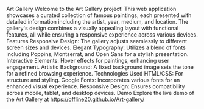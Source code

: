 Art Gallery
Welcome to the Art Gallery project! This web application showcases a curated collection of famous paintings, each presented with detailed information including the artist, year, medium, and location. The gallery's design combines a visually appealing layout with functional features, all while ensuring a responsive experience across various devices.
Features
Responsive Design: The gallery adjusts seamlessly to different screen sizes and devices.
Elegant Typography: Utilizes a blend of fonts including Poppins, Montserrat, and Open Sans for a stylish presentation.
Interactive Elements: Hover effects for paintings, enhancing user engagement.
Artistic Background: A fixed background image sets the tone for a refined browsing experience.
Technologies Used
HTML/CSS: For structure and styling.
Google Fonts: Incorporates various fonts for an enhanced visual experience.
Responsive Design: Ensures compatibility across mobile, tablet, and desktop devices.
Demo
Explore the live demo of the Art Gallery at 
https://offline20.github.io/Art-gallery/

